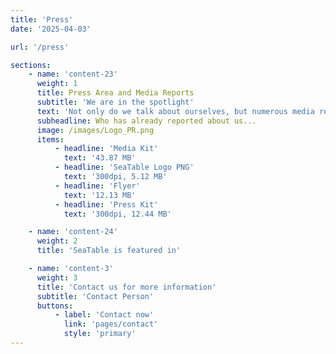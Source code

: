 ```yaml
---
title: 'Press'
date: '2025-04-03'

url: '/press'

sections:
    - name: 'content-23'
      weight: 1
      title: Press Area and Media Reports
      subtitle: 'We are in the spotlight'
      text: 'Not only do we talk about ourselves, but numerous media reports do as well. You can find them all here in our press area. Would you like to write about us too? Feel free! [Contact us]({{< relref "pages/contact" >}}) for more information.'
      subheadline: Who has already reported about us...
      image: /images/Logo_PR.png
      items:
          - headline: 'Media Kit'
            text: '43.87 MB'
          - headline: 'SeaTable Logo PNG'
            text: '300dpi, 5.12 MB'
          - headline: 'Flyer'
            text: '12.13 MB'
          - headline: 'Press Kit'
            text: '300dpi, 12.44 MB'

    - name: 'content-24'
      weight: 2
      title: 'SeaTable is featured in'

    - name: 'content-3'
      weight: 3
      title: 'Contact us for more information'
      subtitle: 'Contact Person'
      buttons:
          - label: 'Contact now'
            link: 'pages/contact'
            style: 'primary'
---
```

